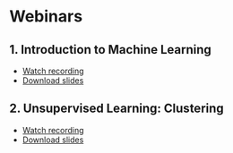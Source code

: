 # Webinars

## 1. Introduction to Machine Learning
* [Watch recording](https://www.youtube.com/watch?v=q1ejbDhwCJc)
* [Download slides](./Slides/Machine-Learning-Session-1.pdf)

## 2. Unsupervised Learning: Clustering
* [Watch recording](https://www.youtube.com/watch?v=xUOlDDtjqSE&t=47s)
* [Download slides](./Slides/Machine-Learning-Session-2.pdf)

